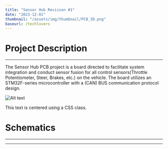 ```yaml
---
title: "Sensor Hub Revision #1"
date: "2023-12-01"
thumbnail: "/assets/img/thumbnail/PCB_3D.png"
baseurl: /techlovers
---
```


# Project Description 
---
The Sensor Hub PCB project is a board directed to facilitate system integration and conduct sensor fusion for all control sensors(Throttle Potentiometer, Steer, Brakes, etc.) on the vehicle. The board utilizes an STM32F-series microcontroller with a (CAN) BUS communication protocol design.

![Alt text](/NP-Portfolio/assets/img/Sensorhub1_images/Top_level.png)

<div class="center-text">
  This text is centered using a CSS class.
</div>

# Schematics 
---
****
